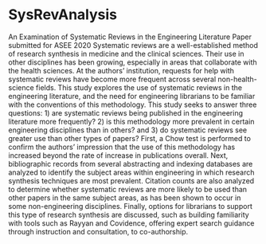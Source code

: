 # SysRevAnalysis
An Examination of Systematic Reviews in the Engineering Literature
Paper submitted for ASEE 2020
Systematic reviews are a well-established method of research synthesis in medicine and the clinical sciences. Their use in other disciplines has been growing, especially in areas that collaborate with the health sciences. At the authors’ institution, requests for help with systematic reviews have become more frequent across several non-health-science fields. This study explores the use of systematic reviews in the engineering literature, and the need for engineering librarians to be familiar with the conventions of this methodology. This study seeks to answer three questions: 1) are systematic reviews being published in the engineering literature more frequently? 2) is this methodology more prevalent in certain engineering disciplines than in others? and 3) do systematic reviews see greater use than other types of papers? First, a Chow test is performed to confirm the authors’ impression that the use of this methodology has increased beyond the rate of increase in publications overall. Next, bibliographic records from several abstracting and indexing databases are analyzed to identify the subject areas within engineering in which research synthesis techniques are most prevalent. Citation counts are also analyzed to determine whether systematic reviews are more likely to be used than other papers in the same subject areas, as has been shown to occur in some non-engineering disciplines. Finally, options for librarians to support this type of research synthesis are discussed, such as building familiarity with tools such as Rayyan and Covidence, offering expert search guidance through instruction and consultation, to co-authorship. 
